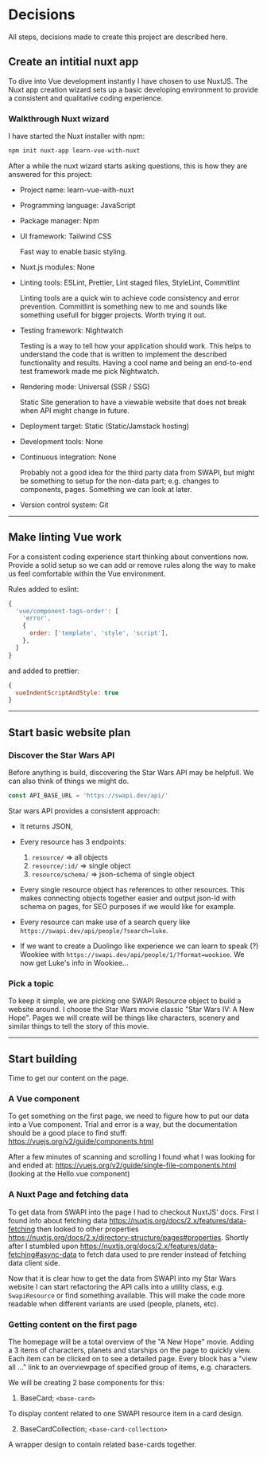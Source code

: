 # Decisions

All steps, decisions made to create this project are described here.

## Create an intitial nuxt app

To dive into Vue development instantly I have chosen to use NuxtJS. The Nuxt app creation wizard sets up a basic developing environment to provide a consistent and qualitative coding experience.

### Walkthrough Nuxt wizard

I have started the Nuxt installer with npm:

```bash
npm init nuxt-app learn-vue-with-nuxt
```

After a while the nuxt wizard starts asking questions, this is how they are answered for this project:

- Project name: learn-vue-with-nuxt
- Programming language: JavaScript
- Package manager: Npm
- UI framework: Tailwind CSS

  Fast way to enable basic styling.

- Nuxt.js modules: None

- Linting tools: ESLint, Prettier, Lint staged files, StyleLint, Commitlint

  Linting tools are a quick win to achieve code consistency and error prevention. Commitlint is something new to me and sounds like something usefull for bigger projects. Worth trying it out.

- Testing framework: Nightwatch

  Testing is a way to tell how your application should work. This helps to understand the code that is written to implement the described functionality and results. Having a cool name and being an end-to-end test framework made me pick Nightwatch.

- Rendering mode: Universal (SSR / SSG)

  Static Site generation to have a viewable website that does not break when API might change in future.

- Deployment target: Static (Static/Jamstack hosting)
- Development tools: None
- Continuous integration: None

  Probably not a good idea for the third party data from SWAPI, but might be something to setup for the non-data part; e.g. changes to components, pages. Something we can look at later.

- Version control system: Git

---

## Make linting Vue work

For a consistent coding experience start thinking about conventions now. Provide a solid setup so we can add or remove rules along the way to make us feel comfortable within the Vue environment.

Rules added to eslint:

```javascript
{
  'vue/component-tags-order': [
    'error',
    {
      order: ['template', 'style', 'script'],
    },
  ]
}
```

and added to prettier:

```javascript
{
  vueIndentScriptAndStyle: true
}
```

---

## Start basic website plan

### Discover the Star Wars API

Before anything is build, discovering the Star Wars API may be helpfull. We can also think of things we might do.

```javascript
const API_BASE_URL = 'https://swapi.dev/api/'
```

Star wars API provides a consistent approach:

- It returns JSON,

- Every resource has 3 endpoints:

  1. `resource/` => all objects
  2. `resource/:id/` => single object
  3. `resource/schema/` => json-schema of single object

- Every single resource object has references to other resources. This makes connecting objects together easier and output json-ld with schema on pages, for SEO purposes if we would like for example.

- Every resource can make use of a search query like `https://swapi.dev/api/people/?search=luke`.

- If we want to create a Duolingo like experience we can learn to speak (?) Wookiee with `https://swapi.dev/api/people/1/?format=wookiee`. We now get Luke's info in Wookiee...

### Pick a topic

To keep it simple, we are picking one SWAPI Resource object to build a website around. I choose the Star Wars movie classic "Star Wars IV: A New Hope". Pages we will create will be things like characters, scenery and similar things to tell the story of this movie.

---

## Start building

Time to get our content on the page.

### A Vue component

To get something on the first page, we need to figure how to put our data into a Vue component. Trial and error is a way, but the documentation should be a good place to find stuff: https://vuejs.org/v2/guide/components.html

After a few minutes of scanning and scrolling I found what I was looking for and ended at: https://vuejs.org/v2/guide/single-file-components.html (looking at the Hello.vue component)

### A Nuxt Page and fetching data

To get data from SWAPI into the page I had to checkout NuxtJS' docs. First I found info about fetching data https://nuxtjs.org/docs/2.x/features/data-fetching then looked to other properties https://nuxtjs.org/docs/2.x/directory-structure/pages#properties. Shortly after I stumbled upon https://nuxtjs.org/docs/2.x/features/data-fetching#async-data to fetch data used to pre render instead of fetching data client side.

Now that it is clear how to get the data from SWAPI into my Star Wars website I can start refactoring the API calls into a utility class, e.g. `SwapiResource` or find something available. This will make the code more readable when different variants are used (people, planets, etc).

### Getting content on the first page

The homepage will be a total overview of the "A New Hope" movie. Adding a 3 items of characters, planets and starships on the page to quickly view. Each item can be clicked on to see a detailed page. Every block has a "view all ..." link to an overviewpage of specified group of items, e.g. characters.

We will be creating 2 base components for this:

1. BaseCard; `<base-card>`

  To display content related to one SWAPI resource item in a card design.

2. BaseCardCollection; `<base-card-collection>`

  A wrapper design to contain related base-cards together.
